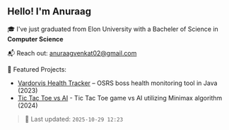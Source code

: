 ## Hello! I'm **Anuraag**
🎓 I've just graduated from Elon University with a Bacheler of Science in **Computer Science**

📬 Reach out: [anuraagvenkat02@gmail.com](mailto:anuraagvenkat02@gmail.com)


📌 Featured Projects:
- [Vardorvis Health Tracker](https://github.com/anuven/vardorvis-health-tracker) – OSRS boss health monitoring tool in Java (2023)
- [Tic Tac Toe vs AI](https://github.com/AnuVen/tictactoe-minimax) - Tic Tac Toe game vs AI utilizing Minimax algorithm (2024)






<!--DAILY-LOG-->
> 📅 Last updated: `2025-10-29 12:23`
<!--END-LOG-->


<!--

![Anuraag's GitHub stats](https://github-readme-stats.vercel.app/api?username=anuven&show_icons=true&theme=dark)



**AnuVen/anuven** is a ✨ _special_ ✨ repository because its `README.md` (this file) appears on your GitHub profile.

🧠 Currently focused on:  
  - Learning TypeScript, C++, and machine learning techniques
  - Mastering Prompt Engineering, utilizing AI whilst not being completely reliant, etc

  🛠️ Skills & Tools:  
  `Python`,  `Java`, `C`, `C++`, 
  `TypeScript`, `HTML`, `CSS`, `Git`, 
  `Pandas`, `Scikit-learn`, `Pytorch`


🏋️‍♂️ Hobbies: Fitness, Meditation, Video Games, Board Games


💡 Goals: Self-improvement, career exploration, staying consistent  




Here are some ideas to get you started:

- 🔭 I’m currently working on ...
- 🌱 I’m currently learning ...
- 👯 I’m looking to collaborate on ...
- 🤔 I’m looking for help with ...
- 💬 Ask me about ...
- 📫 How to reach me: ...
- 😄 Pronouns: ...
- ⚡ Fun fact: ...
-->
